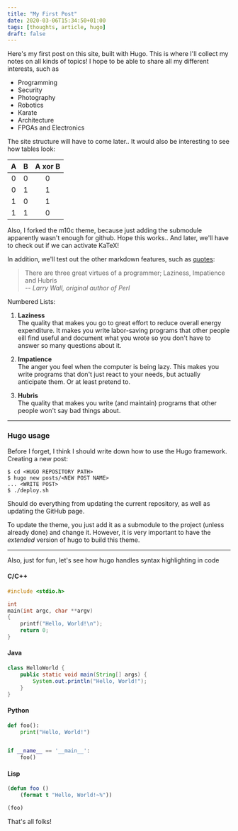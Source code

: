 ```yaml
---
title: "My First Post"
date: 2020-03-06T15:34:50+01:00
tags: [thoughts, article, hugo]
draft: false
---
```

Here's my first post on this site, built with Hugo.
This is where I'll collect my notes on all kinds of topics! I hope to be able to share all my different interests, such as

 - Programming
 - Security
 - Photography
 - Robotics
 - Karate
 - Architecture
 - FPGAs and Electronics

The site structure will have to come later..
It would also be interesting to see how tables look:

|  A  |  B  | A xor B |
|:---:|:---:|:-------:|
|  0  |  0  |    0    |
|  0  |  1  |    1    |
|  1  |  0  |    1    |
|  1  |  1  |    0    |

Also, I forked the m10c theme, because just adding the submodule apparently wasn't enough for github. Hope this works..
And later, we'll have to check out if we can activate KaTeX!

In addition, we'll test out the other markdown features, such as [quotes][1]:

> There are three great virtues of a programmer; Laziness, Impatience and Hubris  
> *-- Larry Wall, original author of Perl*

Numbered Lists:

1. **Laziness**   
   The quality that makes you go to great effort to reduce overall energy expenditure. It makes you
   write labor-saving programs that other people eill find useful and document what you wrote so you
   don't have to answer so many questions about it.

2. **Impatience**  
   The anger you feel when the computer is being lazy. This makes you write programs that don't just
   react to your needs, but actually anticipate them. Or at least pretend to.

3. **Hubris**  
   The quality that makes you write (and maintain) programs that other people won't say bad things
   about.

-----------------------------------------------------------------------------

### Hugo usage
Before I forget, I think I should write down how to use the Hugo framework.
Creating a new post:
```
$ cd <HUGO REPOSITORY PATH>
$ hugo new posts/<NEW POST NAME>
... <WRITE POST>
$ ./deploy.sh
```
Should do everything from updating the current repository, as well as updating the GitHub page.

To update the theme, you just add it as a submodule to the project (unless already done) and change it.
However, it is very important to have the *extended* version of hugo to build this theme.

------------------------------------------------------------------------------

Also, just for fun, let's see how hugo handles syntax highlighting in code

#### C/C++
```c
#include <stdio.h>

int
main(int argc, char **argv) 
{
    printf("Hello, World!\n");
    return 0;
}
```
#### Java
```java
class HelloWorld {
    public static void main(String[] args) {
        System.out.println("Hello, World!");
    }
}
```
#### Python
```python
def foo():
    print("Hello, World!")


if __name__ == '__main__':
    foo()
```
#### Lisp
```lisp
(defun foo ()
    (format t "Hello, World!~%"))

(foo)
```

That's all folks!

[1]: http://threevirtues.com/
